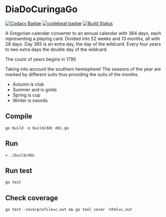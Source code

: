 # DiaDoCuringaGo

[![Codacy Badge](https://api.codacy.com/project/badge/Grade/3885765f996243a5be0363757aa2d9f9)](https://www.codacy.com/app/0unit/DiaDoCuringaGo?utm_source=github.com&utm_medium=referral&utm_content=0unit/DiaDoCuringaGo&utm_campaign=badger)
[![codebeat badge](https://codebeat.co/badges/2cc16620-76f1-4b3d-a648-1ccc10c8407b)](https://codebeat.co/projects/github-com-0unit-diadocuringago-master)
[![Build Status](https://travis-ci.org/0unit/DiaDoCuringaGo.png)](https://travis-ci.org/0unit/DiaDoCuringaGo)

A Gregorian calendar converter to an annual calendar with 364 days, each representing a playing card. Divided into 52 weeks and 13 months, all with 28 days. Day 365 is an extra day, the day of the wildcard. Every four years to two extra days the double day of the wildcard.

The count of years begins in 1790

Taking into account the southern hemisphere! The seasons of the year are marked by different suits thus providing the suits of the months.

* Autumn is club 
* Summer and is golds
* Spring is cup 
* Winter is swords

## Compile
```
go build -o build/ddc ddc.go
```

## Run
```
> ./build/ddc
```

## Run test
```
go test
```

## Check coverage
```
go test -coverprofile=c.out && go tool cover -html=c.out
```